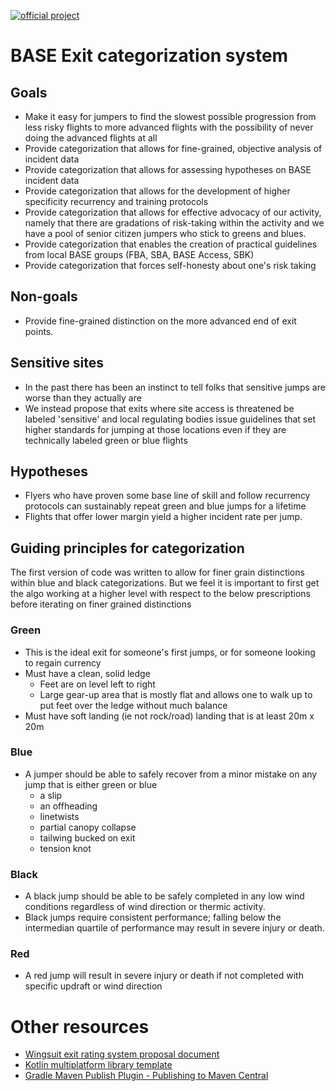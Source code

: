 [![official project](http://jb.gg/badges/official.svg)](https://github.com/JetBrains#jetbrains-on-github)

# BASE Exit categorization system

## Goals
- Make it easy for jumpers to find the slowest possible progression from less risky flights to more advanced flights with the possibility of never doing the advanced flights at all
- Provide categorization that allows for fine-grained, objective analysis of incident data
- Provide categorization that allows for assessing hypotheses on BASE incident data
- Provide categorization that allows for the development of higher specificity recurrency and training protocols
- Provide categorization that allows for effective advocacy of our activity, namely that there are gradations of risk-taking within the activity and we have a pool of senior citizen jumpers who stick to greens and blues.
- Provide categorization that enables the creation of practical guidelines from local BASE groups (FBA, SBA, BASE Access, SBK)
- Provide categorization that forces self-honesty about one's risk taking

## Non-goals
- Provide fine-grained distinction on the more advanced end of exit points.

## Sensitive sites
- In the past there has been an instinct to tell folks that sensitive jumps are worse than they actually are
- We instead propose that exits where site access is threatened be labeled 'sensitive' and local regulating bodies issue guidelines that set higher standards for jumping at those locations even if they are technically labeled green or blue flights

## Hypotheses
- Flyers who have proven some base line of skill and follow recurrency protocols can sustainably repeat green and blue jumps for a lifetime
- Flights that offer lower margin yield a higher incident rate per jump.

## Guiding principles for categorization
The first version of code was written to allow for finer grain distinctions within blue and black categorizations. But we feel it is important to first get the algo working at a higher level with respect to the below prescriptions before iterating on finer grained distinctions

### Green
- This is the ideal exit for someone's first jumps, or for someone looking to regain currency
- Must have a clean, solid ledge
  - Feet are on level left to right
  - Large gear-up area that is mostly flat and allows one to walk up to put feet over the ledge without much balance
- Must have soft landing (ie not rock/road) landing that is at least 20m x 20m


### Blue
- A jumper should be able to safely recover from a minor mistake on any jump that is either green or blue
  - a slip
  - an offheading
  - linetwists
  - partial canopy collapse
  - tailwing bucked on exit
  - tension knot

### Black
- A black jump should be able to be safely completed in any low wind conditions regardless of wind direction or thermic activity.
- Black jumps require consistent performance; falling below the intermedian quartile of performance may result in severe injury or death.

### Red
- A red jump will result in severe injury or death if not completed with specific updraft or wind direction


# Other resources
* [Wingsuit exit rating system proposal document](https://docs.google.com/document/d/1o5gyGeIPlDgTJ5vPKI4J9P95pzmnM1hy93LcNmRVn9s/edit?tab=t.0)
* [Kotlin multiplatform library template](https://github.com/Kotlin/multiplatform-library-template)
* [Gradle Maven Publish Plugin \- Publishing to Maven Central](https://vanniktech.github.io/gradle-maven-publish-plugin/central/)
